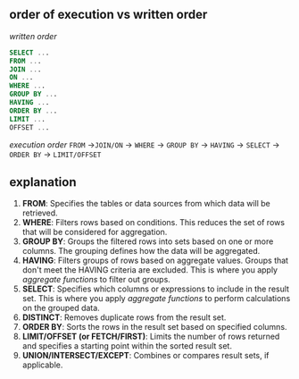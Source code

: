 ## order of execution vs written order
_written order_
```sql
SELECT ...
FROM ...
JOIN ... 
ON ...
WHERE ...
GROUP BY ...
HAVING ...
ORDER BY ...
LIMIT ...
OFFSET ...
```
_execution order_
`FROM` ->`JOIN/ON` -> `WHERE` -> `GROUP BY`  -> `HAVING` -> `SELECT` -> `ORDER BY` -> `LIMIT/OFFSET`

## explanation
1. **FROM**: Specifies the tables or data sources from which data will be retrieved.
2. **WHERE**: Filters rows based on conditions. This reduces the set of rows that will be considered for aggregation.
3. **GROUP BY**: Groups the filtered rows into sets based on one or more columns. The grouping defines how the data will be aggregated.
4. **HAVING**: Filters groups of rows based on aggregate values. Groups that don't meet the HAVING criteria are excluded. This is where you apply _aggregate functions_ to filter out groups.
5. **SELECT**: Specifies which columns or expressions to include in the result set. This is where you apply _aggregate functions_ to perform calculations on the grouped data.
6. **DISTINCT**: Removes duplicate rows from the result set.
7. **ORDER BY**: Sorts the rows in the result set based on specified columns.
8. **LIMIT/OFFSET (or FETCH/FIRST)**: Limits the number of rows returned and specifies a starting point within the sorted result set.
9. **UNION/INTERSECT/EXCEPT**: Combines or compares result sets, if applicable.